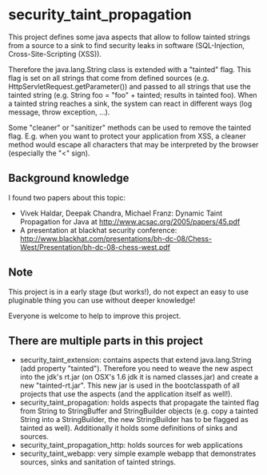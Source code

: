 security_taint_propagation
==========================

This project defines some java aspects that allow to follow tainted strings from a
source to a sink to find security leaks in software (SQL-Injection, Cross-Site-Scripting (XSS)).

Therefore the java.lang.String class is extended with a "tainted" flag. This flag is
set on all strings that come from defined sources (e.g. HttpServletRequest.getParameter())
and passed to all strings that use the tainted string (e.g. String foo = "foo" + tainted;
results in tainted foo). When a tainted string reaches a sink, the system can react in
different ways (log message, throw exception, ...).

Some "cleaner" or "sanitizer" methods can be used to remove the tainted flag. E.g. when
you want to protect your application from XSS, a cleaner method would escape all
characters that may be interpreted by the browser (especially the "<" sign).

Background knowledge
--------------------

I found two papers about this topic:
* Vivek Haldar, Deepak Chandra, Michael Franz: Dynamic Taint Propagation for Java at
http://www.acsac.org/2005/papers/45.pdf
* A presentation at blackhat security conference: http://www.blackhat.com/presentations/bh-dc-08/Chess-West/Presentation/bh-dc-08-chess-west.pdf

Note
----
This project is in a early stage (but works!), do not expect an easy to use pluginable thing you
can use without deeper knowledge!

Everyone is welcome to help to improve this project.


There are multiple parts in this project
----------------------------------------
* security_taint_extension: contains aspects that extend java.lang.String (add property
  "tainted"). Therefore you need to weave the new aspect into the jdk's rt.jar (on OSX's
  1.6 jdk it is named classes.jar) and create a new "tainted-rt.jar". This new jar is
  used in the bootclasspath of all projects that use the aspects (and the application
  itself as well!).
* security_taint_propagation: holds aspects that propagate the tainted flag from
  String to StringBuffer and StringBuilder objects (e.g. copy a tainted String into
  a StringBuilder, the new StringBuilder has to be flagged as tainted as well).
  Additionally it holds some definitions of sinks and sources.
* security_taint_propagation_http: holds sources for web applications
* security_taint_webapp: very simple example webapp that demonstrates sources, sinks
  and sanitation of tainted strings.

